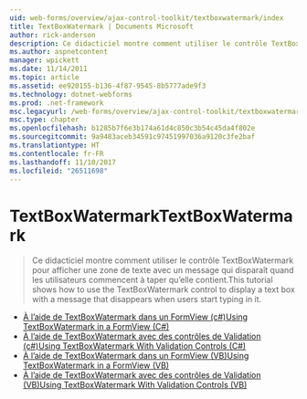 ```yaml
---
uid: web-forms/overview/ajax-control-toolkit/textboxwatermark/index
title: TextBoxWatermark | Documents Microsoft
author: rick-anderson
description: Ce didacticiel montre comment utiliser le contrôle TextBoxWatermark pour afficher une zone de texte avec un message qui disparaît quand les utilisateurs commencent à taper qu’elle contient.
ms.author: aspnetcontent
manager: wpickett
ms.date: 11/14/2011
ms.topic: article
ms.assetid: ee920155-b136-4f87-9545-8b5777ade9f3
ms.technology: dotnet-webforms
ms.prod: .net-framework
msc.legacyurl: /web-forms/overview/ajax-control-toolkit/textboxwatermark
msc.type: chapter
ms.openlocfilehash: b1285b7f6e3b174a61d4c850c3b54c45da4f802e
ms.sourcegitcommit: 9a9483aceb34591c97451997036a9120c3fe2baf
ms.translationtype: HT
ms.contentlocale: fr-FR
ms.lasthandoff: 11/10/2017
ms.locfileid: "26511698"
---
```

<a name="textboxwatermark"></a><span data-ttu-id="7cd72-103">TextBoxWatermark</span><span class="sxs-lookup"><span data-stu-id="7cd72-103">TextBoxWatermark</span></span>
====================
> <span data-ttu-id="7cd72-104">Ce didacticiel montre comment utiliser le contrôle TextBoxWatermark pour afficher une zone de texte avec un message qui disparaît quand les utilisateurs commencent à taper qu’elle contient.</span><span class="sxs-lookup"><span data-stu-id="7cd72-104">This tutorial shows how to use the TextBoxWatermark control to display a text box with a message that disappears when users start typing in it.</span></span>


- [<span data-ttu-id="7cd72-105">À l’aide de TextBoxWatermark dans un FormView (c#)</span><span class="sxs-lookup"><span data-stu-id="7cd72-105">Using TextBoxWatermark in a FormView (C#)</span></span>](using-textboxwatermark-in-a-formview-cs.md)
- [<span data-ttu-id="7cd72-106">À l’aide de TextBoxWatermark avec des contrôles de Validation (c#)</span><span class="sxs-lookup"><span data-stu-id="7cd72-106">Using TextBoxWatermark With Validation Controls (C#)</span></span>](using-textboxwatermark-with-validation-controls-cs.md)
- [<span data-ttu-id="7cd72-107">À l’aide de TextBoxWatermark dans un FormView (VB)</span><span class="sxs-lookup"><span data-stu-id="7cd72-107">Using TextBoxWatermark in a FormView (VB)</span></span>](using-textboxwatermark-in-a-formview-vb.md)
- [<span data-ttu-id="7cd72-108">À l’aide de TextBoxWatermark avec des contrôles de Validation (VB)</span><span class="sxs-lookup"><span data-stu-id="7cd72-108">Using TextBoxWatermark With Validation Controls (VB)</span></span>](using-textboxwatermark-with-validation-controls-vb.md)
